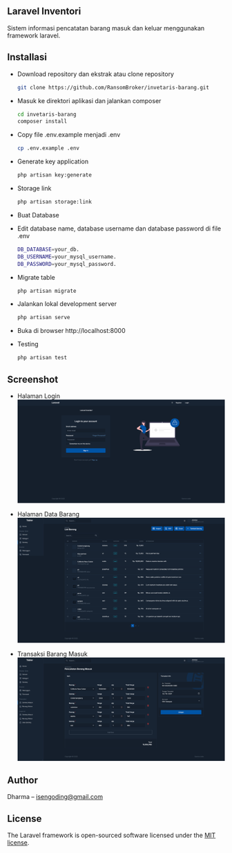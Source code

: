 ## Laravel Inventori

Sistem informasi pencatatan barang masuk dan keluar menggunakan framework laravel.

## Installasi

-   Download repository dan ekstrak atau clone repository
    ```sh
    git clone https://github.com/RansomBroker/invetaris-barang.git
    ```
-   Masuk ke direktori aplikasi dan jalankan composer
    ```sh
    cd invetaris-barang
    composer install
    ```
-   Copy file .env.example menjadi .env
    ```sh
    cp .env.example .env
    ```
-   Generate key application
    ```sh
    php artisan key:generate
    ```
-   Storage link
    ```sh
    php artisan storage:link
    ```
-   Buat Database
-   Edit database name, database username dan database password di file .env
    ```sh
    DB_DATABASE=your_db.
    DB_USERNAME=your_mysql_username.
    DB_PASSWORD=your_mysql_password.
    ```
-   Migrate table
    ```sh
    php artisan migrate
    ```
-   Jalankan lokal development server
    ```sh
    php artisan serve
    ```
-   Buka di browser http://localhost:8000

-   Testing
    ```sh
    php artisan test
    ```

## Screenshot

-   Halaman Login
    ![Alt text](/screenshot/login.png "login page")

-   Halaman Data Barang
    ![Alt text](/screenshot/data-barang.png "login page")

-   Transaksi Barang Masuk
    ![Alt text](/screenshot/transaksi-barang-masuk.png "login page")

## Author

Dharma – isengoding@gmail.com

## License

The Laravel framework is open-sourced software licensed under the [MIT license](https://opensource.org/licenses/MIT).

